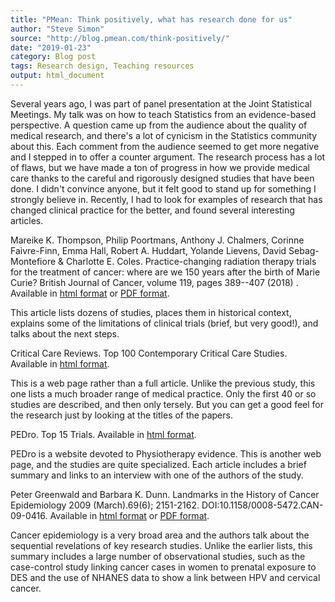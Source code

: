 ```yaml
---
title: "PMean: Think positively, what has research done for us"
author: "Steve Simon"
source: "http://blog.pmean.com/think-positively/"
date: "2019-01-23"
category: Blog post
tags: Research design, Teaching resources
output: html_document
---
```


Several years ago, I was part of panel presentation at the Joint
Statistical Meetings. My talk was on how to teach Statistics from an
evidence-based perspective. A question came up from the audience about
the quality of medical research, and there's a lot of cynicism in the
Statistics community about this. Each comment from the audience seemed
to get more negative and I stepped in to offer a counter argument. The
research process has a lot of flaws, but we have made a ton of progress
in how we provide medical care thanks to the careful and rigorously
designed studies that have been done. I didn't convince anyone, but it
felt good to stand up for something I strongly believe in. Recently, I
had to look for examples of research that has changed clinical practice
for the better, and found several interesting articles.

<!---More--->

Mareike K. Thompson, Philip Poortmans, Anthony J. Chalmers, Corinne
Faivre-Finn, Emma Hall, Robert A. Huddart, Yolande Lievens, David
Sebag-Montefiore & Charlotte E. Coles. Practice-changing radiation
therapy trials for the treatment of cancer: where are we 150 years after
the birth of Marie Curie? British Journal of Cancer, volume 119, pages
389--407 (2018) . Available in [html
format](https://www.nature.com/articles/s41416-018-0201-z) or [PDF
format](https://www.nature.com/articles/s41416-018-0201-z.pdf).

This article lists dozens of studies, places them in historical context,
explains some of the limitations of clinical trials (brief, but very
good!), and talks about the next steps.

Critical Care Reviews. Top 100 Contemporary Critical Care Studies.
Available in [html
format](https://www.criticalcarereviews.com/index.php/majorstudies/landmark-studies/top-100-studies).

This is a web page rather than a full article. Unlike the previous
study, this one lists a much broader range of medical practice. Only the
first 40 or so studies are described, and then only tersely. But you can
get a good feel for the research just by looking at the titles of the
papers.

PEDro. Top 15 Trials. Available in [html
format](https://www.pedro.org.au/english/archive/top-15-trials/).

PEDro is a website devoted to Physiotherapy evidence. This is another
web page, and the studies are quite specialized. Each article includes a
brief summary and links to an interview with one of the authors of the
study.

Peter Greenwald and Barbara K. Dunn. Landmarks in the History of Cancer
Epidemiology 2009 (March).69(6); 2151-2162.
DOI:10.1158/0008-5472.CAN-09-0416. Available in [html
format](http://cancerres.aacrjournals.org/content/69/6/2151) or [PDF
format](http://cancerres.aacrjournals.org/content/69/6/2151.full-text.pdf).

Cancer epidemiology is a very broad area and the authors talk about the
sequential revelations of key research studies. Unlike the earlier
lists, this summary includes a large number of observational studies,
such as the case-control study linking cancer cases in women to prenatal
exposure to DES and the use of NHANES data to show a link between HPV
and cervical cancer.




